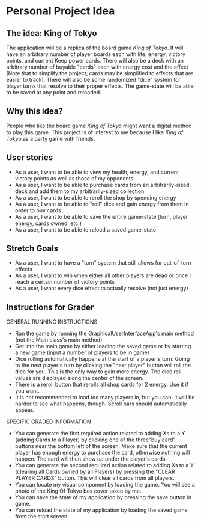 # Personal Project Idea

## The idea: King of Tokyo

The application will be a replica of the board
game *King of Tokyo*. It will have an arbitrary
number of player boards each with life, 
energy, victory points, and current
Keep power cards. There will also be a deck with
an arbitrary number of buyable "cards" each
with energy cost and the effect (Note that to 
simplify the project, cards may
be simplified to effects that are easier
to track). There will also be some randomized 
"dice" system for player turns that resolve
to their proper effects. The game-state will be
able to be saved at any point and reloaded. 

## Why this idea?

People who like the board game *King of Tokyo*
might want a digital method to play this game. 
This project is of interest to me because I 
like *King of Tokyo* as a party game with 
friends. 

## User stories
- As a user, I want to be able to view my health,
energy, and current victory points as well as 
those of my opponents
- As a user, I want to be able to purchase cards
from an arbitrarily-sized deck and add them to
my arbitrarily-sized collection
- As a user, I want to be able to reroll the shop by
spending energy
- As a user, I want to be able to "roll" dice 
and gain energy from them in order to buy cards
- As a user, I want to be able to save the entire
game-state (turn, player energy, cards owned, etc.)
- As a user, I want to be able to reload a saved
game-state

## Stretch Goals
- As a user, I want to have a "turn" system that
still allows for out-of-turn effects
- As a user, I want to win when either all other
players are dead or once I reach a certain 
number of victory points
- As a user, I want every dice effect to actually 
resolve (not just energy)

## Instructions for Grader
GENERAL RUNNING INSTRUCTIONS
- Run the game by running the GraphicalUserInterfaceApp's
main method (not the Main class's main method)
- Get into the main game by either loading the saved
game or by starting a new game (input a number of 
players to be in game)
- Dice rolling automatically happens at the start of
a player's turn. Going to the next player's turn by 
clicking the "next player" button will roll the 
dice for you. This is the only way to gain more 
energy. The dice roll values are displayed
along the center of the screen.
- There is a reroll button that rerolls all shop cards
for 2 energy. Use it if you want.
- It is not recommended to load too many players in,
but you can. It will be harder to see what happens,
though. Scroll bars should automatically appear.

SPECIFIC GRADED INFORMATION
- You can generate the first required action related 
to adding Xs to a Y (adding Cards to a Player)
by clicking one of the three"buy card" buttons near 
the bottom left of the screen. Make sure that the 
current player has enough energy to purchase the 
card, otherwise nothing will happen. The
card will then show up under the player's cards.
- You can generate the second required action related 
to adding Xs to a Y (clearing all Cards owned by all
Players) by pressing the "CLEAR PLAYER
CARDS" button. This will clear all cards from
all players.
- You can locate my visual component by loading the
game. You will see a photo of the King Of Tokyo
box cover taken by me. 
- You can save the state of my application by pressing
the save button in game.
- You can reload the state of my application by
loading the saved game from the start screen.